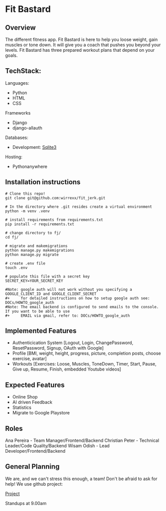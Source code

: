 # Fit Bastard

## Overview

The different fitness app. Fit Bastard is here to help you loose weight, gain muscles or tone down. 
It will give you a coach that pushes you beyond your levels. Fit Bastard has three prepared workout 
plans that depend on your goals. 

## TechStack:

Languages: 
- Python 
- HTML 
- CSS

Frameworks
- Django
- django-allauth

Databases: 
- Development: [Sqlite3](https://sqlite.org/)

Hosting: 
- Pythonanywhere

## Installation instructions

```
# Clone this repo! 
git clone git@github.com:wirrexx/fit_jerk.git

# In the directory where .git resides create a virtual environment
python -m venv .venv

# install requirements from requirements.txt
pip install -r requirements.txt

# change directory to fj/
cd fj/

# migrate and makemigrations
python manage.py makemigrations
python manage.py migrate

# create .env file
touch .env

# populate this file with a secret key
SECRET_KEY=YOUR_SECRET_KEY

#Note: google auth will not work without you specifying a GOOGLE_CLIENT_ID and GOOGLE_CLIENT_SECRET
#+     for detailed instructions on how to setup google auth see: DOCs/HOWTO_google_auth
#Note: The email backend is configured to send emails to the console. If you want to be able to use
#+     EMAIL via gmail, refer to: DOCs/HOWTO_google_auth
```

## Implemented Features 

- Authenticication System
	[Logout, Login, ChangePassword, ResetPassword, Signup, OAuth with Google]
- Profile
	[BMI, weight, height, progress, picture, completion posts, choose exercise, avatar]
- Workouts
	[Exercises: Loose, Muscles, ToneDown, Timer, Start, Pause, Give up, Resume, Finish, embedded Youtube videos] 
	

## Expected Features

- Online Shop
- AI driven Feedback
- Statistics
- Migrate to Google Playstore

## Roles

Ana Pereira - Team Manager/Frontend/Backend
Christian Peter - Technical Leader/Code Quality/Backend
Wisam Odish - Lead Developer/Frontend/Backend

## General Planning

We are, and we can't stress this enough, a team!
Don't be afraid to ask for help!
We use github project:


[Project](https://github.com/users/wirrexx/projects/1/views/7)

	
Standups at 9.00am











